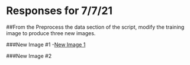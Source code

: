 # Responses for 7/7/21

##From the Preprocess the data section of the script, modify the training image to produce three new images.

###New Image #1
-[New Image 1](NewImage1.md)

###New Image #2


